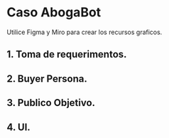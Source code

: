 # Caso AbogaBot

Utilice Figma y Miro para crear los recursos graficos.

## **1. Toma de requerimentos.**

## **2. Buyer Persona.**

## **3. Publico Objetivo.**

## **4. UI.**
